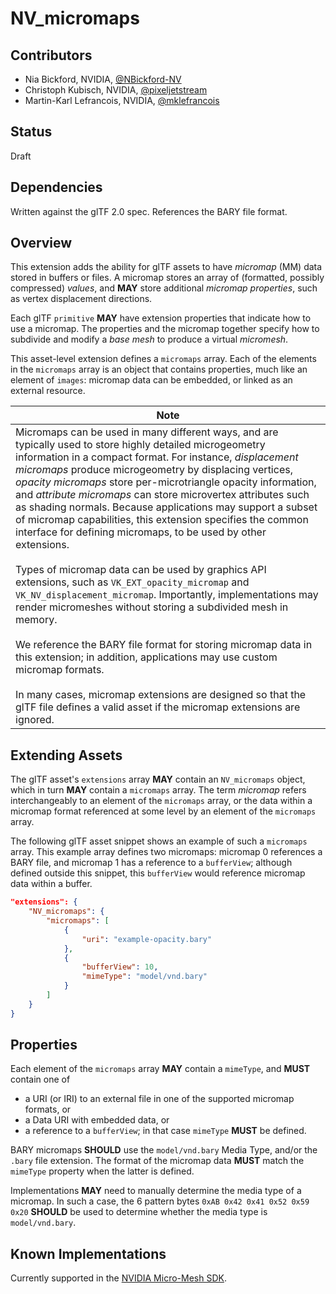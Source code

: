 # NV_micromaps

## Contributors

- Nia Bickford, NVIDIA, [@NBickford-NV](https://github.com/NBickford-NV)
- Christoph Kubisch, NVIDIA, [@pixeljetstream](https://github.com/pixeljetstream)
- Martin-Karl Lefrancois, NVIDIA, [@mklefrancois](https://github.com/mklefrancois)

## Status

Draft

## Dependencies

Written against the glTF 2.0 spec. References the BARY file format.

## Overview

This extension adds the ability for glTF assets to have *micromap* (MM) data stored in buffers or files. A micromap stores an array of (formatted, possibly compressed) *values*, and **MAY** store additional *micromap properties*, such as vertex displacement directions.

Each glTF `primitive` **MAY** have extension properties that indicate how to use a micromap. The properties and the micromap together specify how to subdivide and modify a *base mesh* to produce a virtual *micromesh*.

This asset-level extension defines a `micromaps` array. Each of the elements in the `micromaps` array is an object that contains properties, much like an element of `images`: micromap data can be embedded, or linked as an external resource.

| Note                                                         |
| ------------------------------------------------------------ |
| Micromaps can be used in many different ways, and are typically used to store highly detailed microgeometry information in a compact format. For instance, *displacement micromaps* produce microgeometry by displacing vertices, *opacity micromaps* store per-microtriangle opacity information, and *attribute micromaps* can store microvertex attributes such as shading normals. Because applications may support a subset of micromap capabilities, this extension specifies the common interface for defining micromaps, to be used by other extensions.<br /><br />Types of micromap data can be used by graphics API extensions, such as `VK_EXT_opacity_micromap` and `VK_NV_displacement_micromap`. Importantly, implementations may render micromeshes without storing a subdivided mesh in memory.<br /><br />We reference the BARY file format for storing micromap data in this extension; in addition, applications may use custom micromap formats.<br /><br />In many cases, micromap extensions are designed so that the glTF file defines a valid asset if the micromap extensions are ignored. |

## Extending Assets

The glTF asset's `extensions` array **MAY** contain an `NV_micromaps` object, which in turn **MAY** contain a `micromaps` array. The term *micromap* refers interchangeably to an element of the `micromaps` array, or the data within a micromap format referenced at some level by an element of the `micromaps` array.

The following glTF asset snippet shows an example of such a `micromaps` array. This example array defines two micromaps: micromap 0 references a BARY file, and micromap 1 has a reference to a `bufferView`; although defined outside this snippet, this `bufferView` would reference micromap data within a buffer.

```json
"extensions": {
    "NV_micromaps": {
        "micromaps": [
            {
                "uri": "example-opacity.bary"
            },
            {
                "bufferView": 10,
                "mimeType": "model/vnd.bary"
            }
        ]
    }
}
```

## Properties
Each element of the `micromaps` array **MAY** contain a `mimeType`, and **MUST** contain one of
* a URI (or IRI) to an external file in one of the supported micromap formats, or
* a Data URI with embedded data, or
* a reference to a `bufferView`; in that case `mimeType` **MUST** be defined.

BARY micromaps **SHOULD** use the `model/vnd.bary` Media Type, and/or the `.bary` file extension. The format of the micromap data **MUST** match the `mimeType` property when the latter is defined.

Implementations **MAY** need to manually determine the media type of a micromap. In such a case, the 6 pattern bytes `0xAB 0x42 0x41 0x52 0x59 0x20` **SHOULD** be used to determine whether the media type is `model/vnd.bary`.

## Known Implementations

Currently supported in the [NVIDIA Micro-Mesh SDK](https://developer.nvidia.com/rtx/ray-tracing/micro-mesh).
